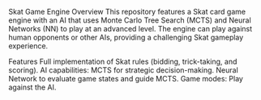 Skat Game Engine
Overview
This repository features a Skat card game engine with an AI that uses Monte Carlo Tree Search (MCTS) and Neural Networks (NN) to play at an advanced level. The engine can play against human opponents or other AIs, providing a challenging Skat gameplay experience.

Features
Full implementation of Skat rules (bidding, trick-taking, and scoring).
AI capabilities:
MCTS for strategic decision-making.
Neural Network to evaluate game states and guide MCTS.
Game modes: Play against the AI.
